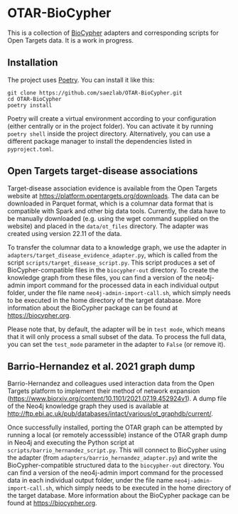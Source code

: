 # OTAR-BioCypher

This is a collection of [BioCypher](https://biocypher.org) adapters and 
corresponding scripts for Open Targets data. It is a work in progress.

## Installation
The project uses [Poetry](https://python-poetry.org). You can install it like
this:

```
git clone https://github.com/saezlab/OTAR-BioCypher.git
cd OTAR-BioCypher
poetry install
```

Poetry will create a virtual environment according to your configuration (either
centrally or in the project folder). You can activate it by running `poetry
shell` inside the project directory. Alternatively, you can use a different
package manager to install the dependencies listed in `pyproject.toml`.

## Open Targets target-disease associations
Target-disease association evidence is available from the Open Targets website
at https://platform.opentargets.org/downloads. The data can be downloaded in
Parquet format, which is a columnar data format that is compatible with Spark
and other big data tools. Currently, the data have to be manually downloaded 
(e.g. using the wget command supplied on the website) and placed in the
`data/ot_files` directory. The adapter was created using version 22.11 of the
data.

To transfer the columnar data to a knowledge graph, we use the adapter in
`adapters/target_disease_evidence_adapter.py`, which is called from the script
`scripts/target_disease_script.py`. This script produces a set of
BioCypher-compatible files in the `biocypher-out` directory. To create the
knowledge graph from these files, you can find a version of the neo4j-admin
import command for the processed data in each individual output folder, under
the file name `neo4j-admin-import-call.sh`, which simply needs to be executed in
the home directory of the target database. More information about the BioCypher
package can be found at https://biocypher.org.

Please note that, by default, the adapter will be in `test mode`, which means
that it will only process a small subset of the data. To process the full data,
you can set the `test_mode` parameter in the adapter to `False` (or remove it).

## Barrio-Hernandez et al. 2021 graph dump
Barrio-Hernandez and colleagues used interaction data from the Open Targets
platform to implement their method of network expansion 
(https://www.biorxiv.org/content/10.1101/2021.07.19.452924v1). A dump file of
the Neo4j knowledge graph they used is available at
http://ftp.ebi.ac.uk/pub/databases/intact/various/ot_graphdb/current/.

Once successfully installed, porting the OTAR graph can be attempted by running
a local (or remotely accesssible) instance of the OTAR graph dump in Neo4j and
executing the Python script at `scripts/barrio_hernandez_script.py`. This will
connect to BioCypher using the adapter (from
`adapters/barrio_hernandez_adapter.py`) and write the BioCypher-compatible
structured data to the `biocypher-out` directory. You can find a version of the
neo4j-admin import command for the processed data in each individual output
folder, under the file name `neo4j-admin-import-call.sh`, which simply needs to
be executed in the home directory of the target database. More information about
the BioCypher package can be found at https://biocypher.org.
